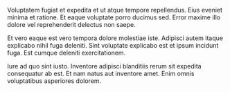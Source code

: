 Voluptatem fugiat et expedita et ut atque tempore repellendus. Eius eveniet minima et ratione. Et eaque voluptate porro ducimus sed. Error maxime illo dolore vel reprehenderit delectus non saepe.
 Et vero eaque est vero tempora dolore molestiae iste. Adipisci autem itaque explicabo nihil fuga deleniti. Sint voluptate explicabo est et ipsum incidunt fuga. Est cumque deleniti exercitationem.
 Iure ad quo sint iusto. Inventore adipisci blanditiis rerum sit expedita consequatur ab est. Et nam natus aut inventore amet. Enim omnis voluptatibus asperiores dolorem.